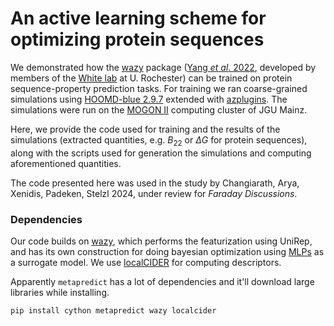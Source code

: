 # An active learning scheme for optimizing protein sequences

We demonstrated how the [wazy](https://github.com/ur-whitelab/wazy) package ([Yang _et al_. 2022](https://www.biorxiv.org/content/10.1101/2022.08.05.502972v1.abstract), developed by members of the [White lab](https://thewhitelab.org/) at U. Rochester) can be trained on protein sequence-property prediction tasks. For training we ran coarse-grained simulations using [HOOMD-blue 2.9.7](https://hoomd-blue.readthedocs.io/en/v2.9.7/) extended with [azplugins](https://github.com/mphowardlab/azplugins). The simulations were run on the [MOGON II](https://mogonwiki.zdv.uni-mainz.de/docs/introduction/what_is_mogon/) computing cluster of JGU Mainz.

Here, we provide the code used for training and the results of the simulations (extracted quantities, e.g. $B_{22}$ or $\Delta G$ for protein sequences), along with the scripts used for generation the simulations and computing aforementioned quantities.

The code presented here was used in the study by Changiarath, Arya, Xenidis, Padeken, Stelzl 2024, under review for _Faraday Discussions_.
### Dependencies

Our code builds on [wazy](https://github.com/ur-whitelab/wazy), which performs the featurization using UniRep, and has its own construction for doing bayesian optimization using [MLPs](https://en.wikipedia.org/wiki/Multilayer_perceptron) as a surrogate model. We use [localCIDER](https://pappulab.github.io/localCIDER/) for computing descriptors.

Apparently `metapredict` has a lot of dependencies and it'll download large libraries while installing.

```
pip install cython metapredict wazy localcider
```
